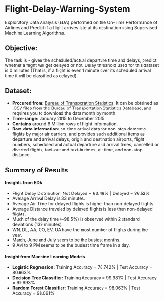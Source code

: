 # Flight-Delay-Warning-System
Exploratory Data Analysis (EDA) performed on the On-Time Performance of Airlines and Predict if a flight arrives late at its destination using Supervised Machine Learning Algorithms.

## Objective:
The task is - given the scheduled/actual departure time and delays, predict whether a flight will get delayed or not. Delay threshold used for this dataset is 0 minutes (That is, if a flight is even 1 minute over its scheduled arrival time it will be classified as delayed).

## Dataset:
- **Procured from:** [Bureau of Transporation Statistics](https://www.bts.gov/explore-topics-and-geography/topics/time-data). It can be obtained as .CSV files from the Bureau of Transportation Statistics Database, and requires you to download the data month by month.
- **Time-range:** January 2015 to December 2015
- **Contains** around 6 Million rows of flight information. 
- **Raw-data information:**
 on-time arrival data for non-stop domestic flights by major air carriers, and provides such additional items as departure and arrival delays, origin and destination airports, flight numbers, scheduled and actual departure and arrival times, cancelled or diverted flights, taxi-out and taxi-in times, air time, and non-stop distance.
 
 ## Summary of Results
 #### Insights from EDA
- Flight Delay Distribution: Not Delayed = 63.48% | Delayed = 36.52%
- Average Arrival Delay is 33 minutes.
- Average Air Time for delayed flights is higher than non-delayed flights. 
- Average Distance traveled by delayed flights is less than non-delayed flights.
- Much of the delay time (~98.5%) is observed within 2 standard deviations (139 minutes).
- WN, DL, AA, OO, EV, UA have the most number of flights during the year.
- March, June and July seem to be the busiest months.
- 9 AM to 9 PM seems to be the busiest time frame in a day.

#### Insight from Machine Learning Models
- **Logistic Regression:** Training Accuracy = 78.742% | Test Accuracy = 80.663%
- **Decision Tree Classifier:** Training Accuracy = 99.981% | Test Accuracy = 99.993%
- **Random Forest Classifier:** Training Accuracy = 98.063% | Test Accuracy = 98.061%
